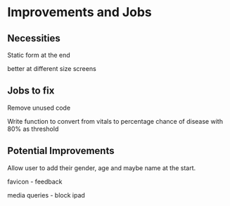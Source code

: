 # Improvements and Jobs

## Necessities

Static form at the end

better at different size screens

## Jobs to fix

Remove unused code

Write function to convert from vitals to percentage chance of disease with 80% as threshold

## Potential Improvements

Allow user to add their gender, age and maybe name at the start.

favicon - feedback

media queries - block ipad
